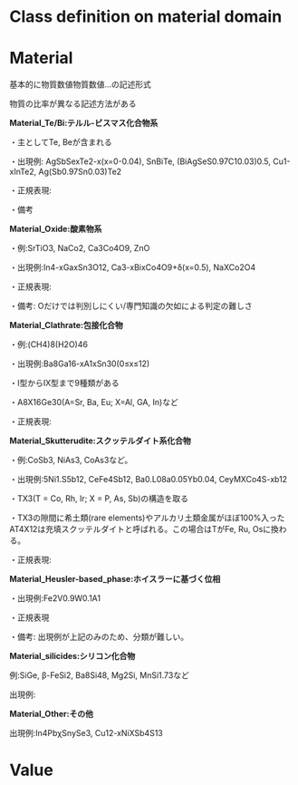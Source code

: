 # Class definition on material domain

# 

# Material

基本的に物質数値物質数値…の記述形式

物質の比率が異なる記述方法がある

**Material_Te/Bi:テルル-ビスマス化合物系**

・主としてTe, Beが含まれる

・出現例: AgSbSexTe2-x(x=0-0.04), SnBiTe, (BiAgSeS0.97C10.03)0.5, Cu1-xInTe2, Ag(Sb0.97Sn0.03)Te2

・正規表現:

・備考

**Material_Oxide:酸素物系**

・例:SrTiO3, NaCo2, Ca3Co4O9, ZnO

・出現例:In4-xGaxSn3O12, Ca3-xBixCo4O9+δ(x=0.5), NaXCo2O4

・正規表現:

・備考: Oだけでは判別しにくい/専門知識の欠如による判定の難しさ

**Material_Clathrate:包接化合物**

・例:(CH4)8(H2O)46

・出現例:Ba8Ga16-xA1xSn30(0&leq;x&leq;12)

・I型からIX型まで9種類がある

・A8X16Ge30(A=Sr, Ba, Eu; X=Al, GA, In)など

・正規表現: 

**Material_Skutterudite:スクッテルダイト系化合物**

・例:CoSb3, NiAs3, CoAs3など。

・出現例:5Ni1.S5b12, CeFe4Sb12, Ba0.L08a0.05Yb0.04, CeyMXCo4S-xb12

・TX3(T = Co, Rh, Ir; X = P, As, Sb)の構造を取る

・TX3の隙間に希土類(rare elements)やアルカリ土類金属がほぼ100%入ったAT4X12は充填スクッテルダイトと呼ばれる。この場合はTがFe, Ru, Osに換わる。

・正規表現: 

**Material_Heusler-based_phase:ホイスラーに基づく位相**

・出現例:Fe2V0.9W0.1A1

・正規表現

・備考: 出現例が上記のみのため、分類が難しい。

**Material_silicides:シリコン化合物**

例:SiGe, β-FeSi2, Ba8Si48, Mg2Si, MnSi1.73など

出現例: 

**Material_Other:その他**

出現例:In4PbχSnySe3, Cu12-xNiXSb4S13

# Value
